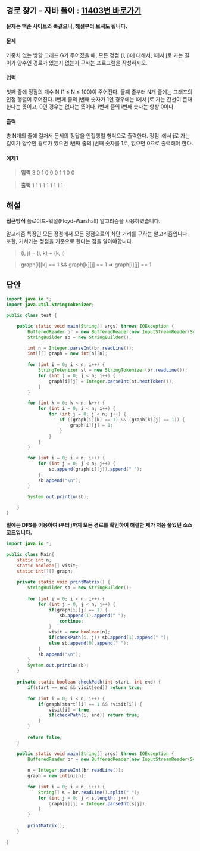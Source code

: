 ## 경로 찾기 - 자바 풀이 : [11403번 바로가기](https://www.acmicpc.net/problem/11403)

**문제는 백준 사이트와 똑같으니, 해설부터 보셔도 됩니다.**

#### 문제
가중치 없는 방향 그래프 G가 주어졌을 때, 모든 정점 (i, j)에 대해서, i에서 j로 가는 길이가 양수인 경로가 있는지 없는지 구하는 프로그램을 작성하시오.

#### 입력
첫째 줄에 정점의 개수 N (1 ≤ N ≤ 100)이 주어진다. 둘째 줄부터 N개 줄에는 그래프의 인접 행렬이 주어진다. i번째 줄의 j번째 숫자가 1인 경우에는 i에서 j로 가는 간선이 존재한다는 뜻이고, 0인 경우는 없다는 뜻이다. i번째 줄의 i번째 숫자는 항상 0이다.

#### 출력
총 N개의 줄에 걸쳐서 문제의 정답을 인접행렬 형식으로 출력한다. 정점 i에서 j로 가는 길이가 양수인 경로가 있으면 i번째 줄의 j번째 숫자를 1로, 없으면 0으로 출력해야 한다.

#### 예제1
> **입력**
3
0 1 0
0 0 1
1 0 0

> **출력**
1 1 1
1 1 1
1 1 1

## 해설

**접근방식**
플로이드-워셜(Floyd-Warshall) 알고리즘을 사용하였습니다.

알고리즘 특징인 모든 정점에서 모든 정점으로의 최단 거리를 구하는 알고리즘입니다.
또한, 거쳐가는 정점을 기준으로 한다는 점을 알아야합니다.
> (i, j) = (i, k) + (k, j)

> graph\[i]\[k] == 1 && graph\[k]\[j] == 1
  => graph\[i]\[j] == 1

## 답안
```java
import java.io.*;
import java.util.StringTokenizer;

public class test {

    public static void main(String[] args) throws IOException {
        BufferedReader br = new BufferedReader(new InputStreamReader(System.in));
        StringBuilder sb = new StringBuilder();

        int n = Integer.parseInt(br.readLine());
        int[][] graph = new int[n][n];
        
        for (int i = 0; i < n; i++) {
            StringTokenizer st = new StringTokenizer(br.readLine());
            for (int j = 0; j < n; j++) {
                graph[i][j] = Integer.parseInt(st.nextToken());
            }
        }

        for (int k = 0; k < n; k++) {
            for (int i = 0; i < n; i++) {
                for (int j = 0; j < n; j++) {
                    if ((graph[i][k] == 1) && (graph[k][j] == 1)) {
                    	graph[i][j] = 1;
                    }
                }
            }
        }

        for (int i = 0; i < n; i++) {
            for (int j = 0; j < n; j++) {
                sb.append(graph[i][j]).append(" ");
            }
            sb.append("\n");
        }

        System.out.println(sb);

    }
}
```
**밑에는 DFS를 이용하여 i부터 j까지 모든 경로를 확인하여 해결한 제가 처음 풀었던 소스코드입니다.**
```java
import java.io.*;

public class Main{
	static int n;
	static boolean[] visit;
	static int[][] graph;
	
	private static void printMatrix() {
		StringBuilder sb = new StringBuilder();
		
		for (int i = 0; i < n; i++) {
			for (int j = 0; j < n; j++) {
				if(graph[i][j] == 1) {
					sb.append(1).append(" ");
					continue;
				}
				visit = new boolean[n];
				if(checkPath(i, j)) sb.append(1).append(" ");
				else sb.append(0).append(" ");
			}
			sb.append("\n");
		}
		System.out.println(sb);
	}
	
	private static boolean checkPath(int start, int end) {
		if(start == end && visit[end]) return true;
		
		for (int i = 0; i < n; i++) {
			if(graph[start][i] == 1 && !visit[i]) {
				visit[i] = true;
				if(checkPath(i, end)) return true;
			}
		}
		
		return false;
	}

	public static void main(String[] args) throws IOException {
		BufferedReader br = new BufferedReader(new InputStreamReader(System.in));
		
		n = Integer.parseInt(br.readLine());
		graph = new int[n][n];
		
		for (int i = 0; i < n; i++) {
			String[] s = br.readLine().split(" ");
			for (int j = 0; j < s.length; j++) {
				graph[i][j] = Integer.parseInt(s[j]);
			}
		}
		
		printMatrix();
	}
	
}
```